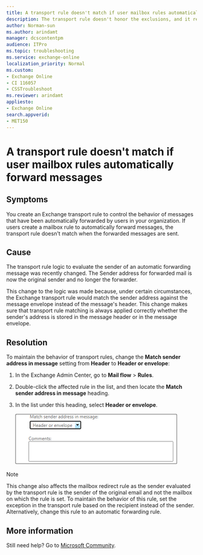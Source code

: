 ```yaml
---
title: A transport rule doesn't match if user mailbox rules automatically forward messages
description: The transport rule doesn't honor the exclusions, and it rejects the messages. This article provides a resolution.
author: Norman-sun
ms.author: arindamt
manager: dcscontentpm
audience: ITPro 
ms.topic: troubleshooting 
ms.service: exchange-online
localization_priority: Normal
ms.custom: 
- Exchange Online
- CI 116057
- CSSTroubleshoot
ms.reviewer: arindamt
appliesto:
- Exchange Online
search.appverid: 
- MET150
---
```

# A transport rule doesn't match if user mailbox rules automatically forward messages

## Symptoms

You create an Exchange transport rule to control the behavior of messages that have been automatically forwarded by users in your organization. If users create a mailbox rule to automatically forward messages, the transport rule doesn't match when the forwarded messages are sent.

## Cause

The transport rule logic to evaluate the sender of an automatic forwarding message was recently changed. The Sender address for forwarded mail is now the original sender and no longer the forwarder.

This change to the logic was made because, under certain circumstances, the Exchange transport rule would match the sender address against the message envelope instead of the message's header. This change makes sure that transport rule matching is always applied correctly whether the sender's address is stored in the message header or in the message envelope.

## Resolution

To maintain the behavior of transport rules, change the **Match sender address in message** setting from **Header** to **Header or envelope**:

1. In the Exchange Admin Center, go to **Mail flow** > **Rules**.
2. Double-click the affected rule in the list, and then locate the **Match sender address in message** heading.
3. In the list under this heading, select **Header or envelope**.

    ![Screenshot of selecting Header or envelope.](./media/autoforward-mail-exclusions-not-honored-transport-rule/transport-rule-error.png)

> [!NOTE]
> This change also affects the mailbox redirect rule as the sender evaluated by the transport rule is the sender of the original email and not the mailbox on which the rule is set. To maintain the behavior of this rule, set the exception in the transport rule based on the recipient instead of the sender. Alternatively, change this rule to an automatic forwarding rule.

## More information

Still need help? Go to [Microsoft Community](https://answers.microsoft.com).
